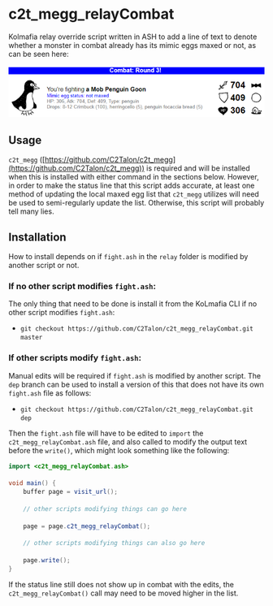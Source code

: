 # c2t_megg_relayCombat

Kolmafia relay override script written in ASH to add a line of text to denote whether a monster in combat already has its mimic eggs maxed or not, as can be seen here:

![mimic_egg_status_in_combat.png](https://github.com/C2Talon/c2t_megg_relayCombat/blob/master/mimic_egg_status_in_combat.png "mimic egg status in combat example")

## Usage

`c2t_megg` ([https://github.com/C2Talon/c2t_megg](https://github.com/C2Talon/c2t_megg)) is required and will be installed when this is installed with either command in the sections below. However, in order to make the status line that this script adds accurate, at least one method of updating the local maxed egg list that `c2t_megg` utilizes will need be used to semi-regularly update the list. Otherwise, this script will probably tell many lies.

## Installation

How to install depends on if `fight.ash` in the `relay` folder is modified by another script or not.

### If no other script modifies `fight.ash`:

The only thing that need to be done is install it from the KoLmafia CLI if no other script modifies `fight.ash`:
* `git checkout https://github.com/C2Talon/c2t_megg_relayCombat.git master`

### If other scripts modify `fight.ash`:

Manual edits will be required if `fight.ash` is modified by another script. The `dep` branch can be used to install a version of this that does not have its own `fight.ash` file as follows:
* `git checkout https://github.com/C2Talon/c2t_megg_relayCombat.git dep`

Then the `fight.ash` file will have to be edited to `import` the `c2t_megg_relayCombat.ash` file, and also called to modify the output text before the `write()`, which might look something like the following:

```java
import <c2t_megg_relayCombat.ash>

void main() {
    buffer page = visit_url();

    // other scripts modifying things can go here

    page = page.c2t_megg_relayCombat();

    // other scripts modifying things can also go here

    page.write();
}
```

If the status line still does not show up in combat with the edits, the `c2t_megg_relayCombat()` call may need to be moved higher in the list.

